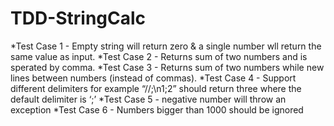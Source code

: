 # TDD-StringCalc
*Test Case 1 - Empty string will return zero & a single number wll return the same value as input. 
*Test Case 2 - Returns sum of two numbers and is sperated by comma.
*Test Case 3 - Returns sum of two numbers while new lines between numbers (instead of commas).
*Test Case 4 - Support different delimiters for example “//;\n1;2” should return three where the default delimiter is ‘;’
*Test Case 5 - negative number will throw an exception 
*Test Case 6 - Numbers bigger than 1000 should be ignored
